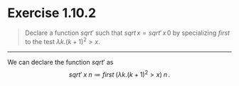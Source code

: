 # Exercise 1.10.2

> Declare a function $\mathit{sqrt}'$ such that $\mathit{sqrt} \mathop{} x = \mathit{sqrt}' \mathop{} x \mathop{} 0$ by specializing $\mathit{first}$ to the test $\lambda k. (k + 1)^2 > x$.

---

We can declare the function $\mathit{sqrt}'$ as
$$
  \mathit{sqrt}' \; x \; n
  \coloneqq
  \mathit{first} \; (\lambda k. (k + 1)^2 > x) \; n \,.
$$
